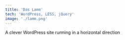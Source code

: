 ```yaml
---
title: 'Das Lamm'
tech: 'WordPress, LESS, jQuery'
image: './lamm.png'
---
```


A clever WordPress site running in a horizontal direction
